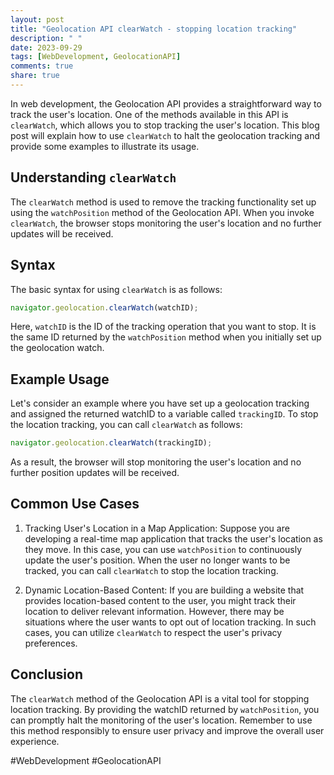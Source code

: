 ```yaml
---
layout: post
title: "Geolocation API clearWatch - stopping location tracking"
description: " "
date: 2023-09-29
tags: [WebDevelopment, GeolocationAPI]
comments: true
share: true
---
```


In web development, the Geolocation API provides a straightforward way to track the user's location. One of the methods available in this API is `clearWatch`, which allows you to stop tracking the user's location. This blog post will explain how to use `clearWatch` to halt the geolocation tracking and provide some examples to illustrate its usage.

## Understanding `clearWatch`

The `clearWatch` method is used to remove the tracking functionality set up using the `watchPosition` method of the Geolocation API. When you invoke `clearWatch`, the browser stops monitoring the user's location and no further updates will be received.

## Syntax

The basic syntax for using `clearWatch` is as follows:

```javascript
navigator.geolocation.clearWatch(watchID);
```

Here, `watchID` is the ID of the tracking operation that you want to stop. It is the same ID returned by the `watchPosition` method when you initially set up the geolocation watch.

## Example Usage

Let's consider an example where you have set up a geolocation tracking and assigned the returned watchID to a variable called `trackingID`. To stop the location tracking, you can call `clearWatch` as follows:

```javascript
navigator.geolocation.clearWatch(trackingID);
```

As a result, the browser will stop monitoring the user's location and no further position updates will be received.

## Common Use Cases

1. Tracking User's Location in a Map Application: Suppose you are developing a real-time map application that tracks the user's location as they move. In this case, you can use `watchPosition` to continuously update the user's position. When the user no longer wants to be tracked, you can call `clearWatch` to stop the location tracking.

2. Dynamic Location-Based Content: If you are building a website that provides location-based content to the user, you might track their location to deliver relevant information. However, there may be situations where the user wants to opt out of location tracking. In such cases, you can utilize `clearWatch` to respect the user's privacy preferences.

## Conclusion

The `clearWatch` method of the Geolocation API is a vital tool for stopping location tracking. By providing the watchID returned by `watchPosition`, you can promptly halt the monitoring of the user's location. Remember to use this method responsibly to ensure user privacy and improve the overall user experience.

#WebDevelopment #GeolocationAPI